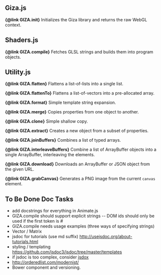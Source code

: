 
Giza.js
-------

**{@link GIZA.init}**
    Initializes the Giza library and returns the raw WebGL context.

Shaders.js
----------
**{@link GIZA.compile}**
    Fetches GLSL strings and builds them into program objects.

Utility.js
----------

**{@link GIZA.flatten}**
    Flattens a list-of-lists into a single list.

**{@link GIZA.flattenTo}**
    Flattens a list-of-vectors into a pre-allocated array.

**{@link GIZA.format}**
    Simple template string expansion.

**{@link GIZA.merge}**
    Copies properties from one object to another.

**{@link GIZA.clone}**
    Simple shallow copy.

**{@link GIZA.extract}**
    Creates a new object from a subset of properties.

**{@link GIZA.joinBuffers}**
    Combines a list of typed arrays.

**{@link GIZA.interleaveBuffers}**
    Combine a list of ArrayBuffer objects into a single ArrayBuffer, interleaving the elements.

**{@link GIZA.download}**
    Downloads an ArrayBuffer or JSON object from the given URL.

**{@link GIZA.grabCanvas}**
    Generates a PNG image from the current `canvas` element.

To Be Done Doc Tasks
--------------------

- add docstrings for everything in Animate.js
- GIZA.compile should support explicit strings -- DOM ids should only be used if the first token is #
- GIZA.compile needs usage examples (three ways of specifying strings)
- Vector / Matrix
- jsdoc for tutorials (use md suffix) http://usejsdoc.org/about-tutorials.html
- styling / templating https://github.com/jsdoc3/jsdoc/tree/master/templates
- if jsdoc is too complex, consider [jsdox](https://github.com/sutoiku/jsdox)
- http://orderedlist.com/modernist/
- Bower component and versioning.
